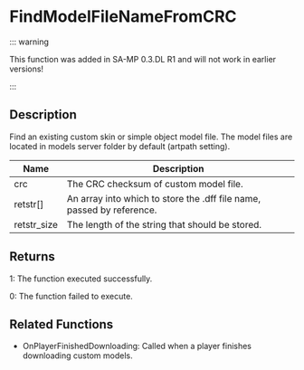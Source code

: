 # FindModelFileNameFromCRC

::: warning

This function was added in SA-MP 0.3.DL R1 and will not work in earlier versions!

:::

## Description

Find an existing custom skin or simple object model file. The model files are located in models server folder by default (artpath setting).

| Name        | Description                                                           |
| ----------- | --------------------------------------------------------------------- |
| crc         | The CRC checksum of custom model file.                                |
| retstr[]    | An array into which to store the .dff file name, passed by reference. |
| retstr_size | The length of the string that should be stored.                       |

## Returns

1: The function executed successfully.

0: The function failed to execute.

## Related Functions

- OnPlayerFinishedDownloading: Called when a player finishes downloading custom models.
